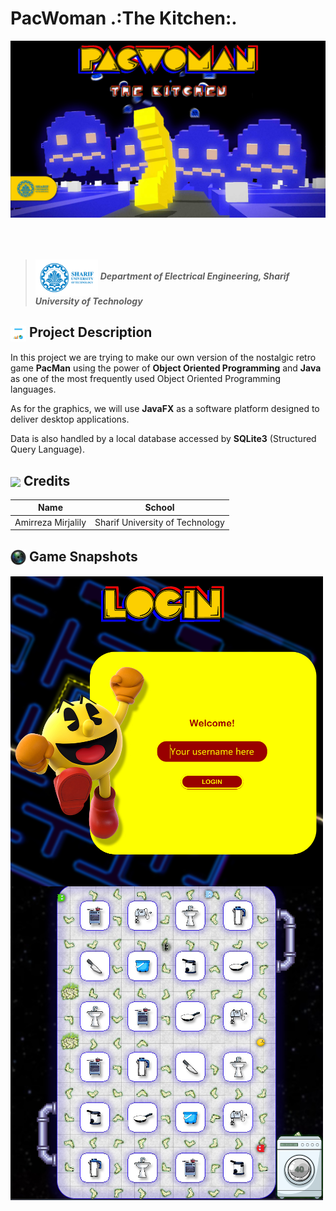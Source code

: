 # PacWoman .:The Kitchen:.
<img src = "Images/PacWomanBanner.jpg" align = "center" width  = "1000">

<img height = "50">

> <img src = "Images/Sharif Banner.png" width = "100" align = "center"> ***Department of Electrical Engineering, Sharif University of Technology***

 <h2> <img src = "Images/Project Description.png" width = "25" align = "center"> Project Description </h2>

In this project we are trying to make our own version of the nostalgic retro game **PacMan** using the power of **Object Oriented Programming** and **Java** as one of the most frequently used Object Oriented Programming languages.

As for the graphics, we will use **JavaFX** as a software platform designed to deliver desktop applications.

Data is also handled by a local database accessed by **SQLite3** (Structured Query Language).

<h2> <img src = "https://www.freepnglogos.com/uploads/star-png/star-alt-icon-small-flat-iconset-paomedia-13.png" width = "25" align = "center"> Credits</h2>

| Name | School |
| --- | --- |
| Amirreza Mirjalily | Sharif University of Technology |

<h2> <img src = "Images/CameraLogo.png" width = "25" align = "center">  Game Snapshots</h2>

<img src = "Images/Screenshots/LoginPage.png" width  = "500" align = "center">

<img height = "100">

<img src = "Images/Screenshots/Game.png" width  = "500" align = "center">